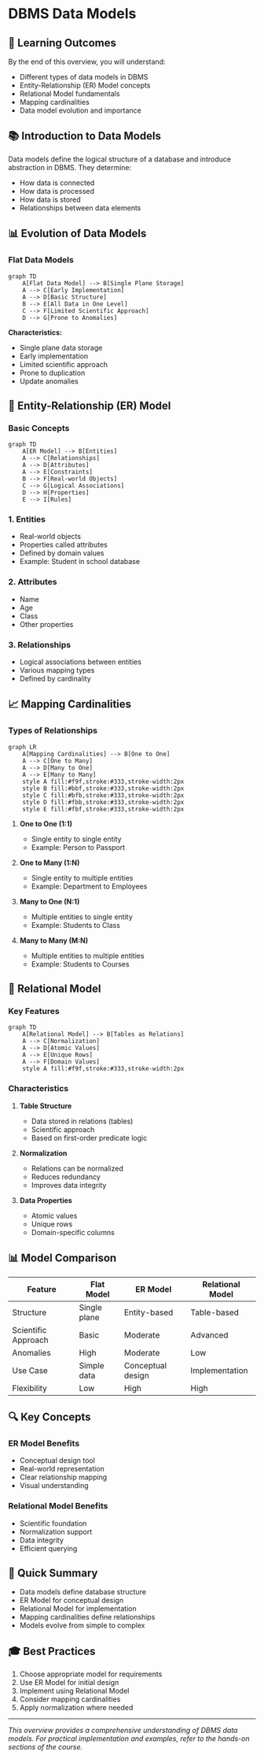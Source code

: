 # DBMS Data Models

## 🎯 Learning Outcomes
By the end of this overview, you will understand:
- Different types of data models in DBMS
- Entity-Relationship (ER) Model concepts
- Relational Model fundamentals
- Mapping cardinalities
- Data model evolution and importance

## 📚 Introduction to Data Models
Data models define the logical structure of a database and introduce abstraction in DBMS. They determine:
- How data is connected
- How data is processed
- How data is stored
- Relationships between data elements

## 📊 Evolution of Data Models

### Flat Data Models
```mermaid
graph TD
    A[Flat Data Model] --> B[Single Plane Storage]
    A --> C[Early Implementation]
    A --> D[Basic Structure]
    B --> E[All Data in One Level]
    C --> F[Limited Scientific Approach]
    D --> G[Prone to Anomalies]
```

**Characteristics:**
- Single plane data storage
- Early implementation
- Limited scientific approach
- Prone to duplication
- Update anomalies

## 🔄 Entity-Relationship (ER) Model

### Basic Concepts
```mermaid
graph TD
    A[ER Model] --> B[Entities]
    A --> C[Relationships]
    A --> D[Attributes]
    A --> E[Constraints]
    B --> F[Real-world Objects]
    C --> G[Logical Associations]
    D --> H[Properties]
    E --> I[Rules]
```

### 1. Entities
- Real-world objects
- Properties called attributes
- Defined by domain values
- Example: Student in school database

### 2. Attributes
- Name
- Age
- Class
- Other properties

### 3. Relationships
- Logical associations between entities
- Various mapping types
- Defined by cardinality

## 📈 Mapping Cardinalities

### Types of Relationships
```mermaid
graph LR
    A[Mapping Cardinalities] --> B[One to One]
    A --> C[One to Many]
    A --> D[Many to One]
    A --> E[Many to Many]
    style A fill:#f9f,stroke:#333,stroke-width:2px
    style B fill:#bbf,stroke:#333,stroke-width:2px
    style C fill:#bfb,stroke:#333,stroke-width:2px
    style D fill:#fbb,stroke:#333,stroke-width:2px
    style E fill:#fbf,stroke:#333,stroke-width:2px
```

1. **One to One (1:1)**
   - Single entity to single entity
   - Example: Person to Passport

2. **One to Many (1:N)**
   - Single entity to multiple entities
   - Example: Department to Employees

3. **Many to One (N:1)**
   - Multiple entities to single entity
   - Example: Students to Class

4. **Many to Many (M:N)**
   - Multiple entities to multiple entities
   - Example: Students to Courses

## 📑 Relational Model

### Key Features
```mermaid
graph TD
    A[Relational Model] --> B[Tables as Relations]
    A --> C[Normalization]
    A --> D[Atomic Values]
    A --> E[Unique Rows]
    A --> F[Domain Values]
    style A fill:#f9f,stroke:#333,stroke-width:2px
```

### Characteristics
1. **Table Structure**
   - Data stored in relations (tables)
   - Scientific approach
   - Based on first-order predicate logic

2. **Normalization**
   - Relations can be normalized
   - Reduces redundancy
   - Improves data integrity

3. **Data Properties**
   - Atomic values
   - Unique rows
   - Domain-specific columns

## 📊 Model Comparison

| Feature | Flat Model | ER Model | Relational Model |
|---------|------------|----------|------------------|
| Structure | Single plane | Entity-based | Table-based |
| Scientific Approach | Basic | Moderate | Advanced |
| Anomalies | High | Moderate | Low |
| Use Case | Simple data | Conceptual design | Implementation |
| Flexibility | Low | High | High |

## 🔍 Key Concepts

### ER Model Benefits
- Conceptual design tool
- Real-world representation
- Clear relationship mapping
- Visual understanding

### Relational Model Benefits
- Scientific foundation
- Normalization support
- Data integrity
- Efficient querying

## 📝 Quick Summary
- Data models define database structure
- ER Model for conceptual design
- Relational Model for implementation
- Mapping cardinalities define relationships
- Models evolve from simple to complex

## 🎓 Best Practices
1. Choose appropriate model for requirements
2. Use ER Model for initial design
3. Implement using Relational Model
4. Consider mapping cardinalities
5. Apply normalization where needed

---
*This overview provides a comprehensive understanding of DBMS data models. For practical implementation and examples, refer to the hands-on sections of the course.* 